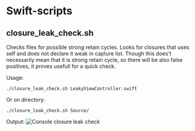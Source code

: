 # Swift-scripts


## closure_leak_check.sh
Checks files for possible strong retain cycles. Looks for closures that uses self and does not declare it weak in capture list. Though this does't necessarily mean that it is strong retain cycle, so there will be also false positives, it proves usefull for a quick check. 

Usage:

```
./closure_leak_check.sh LeakyViewController.swift
```

Or on directory:
```
./closure_leak_check.sh Source/
```

Output:
![Console closure leak check](http://tomaskohout.cz/public-images/leak_check.png)
